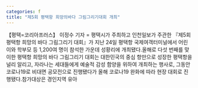 ```yaml
---
categories: f
title: "제5회 평택항 희망의바다 그림그리기대회 개최"
---
```

【평택=코리아프러스】 이정수 기자 = 평택시가 주최하고 인천일보가 주관한 『제5회 평택항 희망의 바다 그림그리기 대회』가 지난 24일 평택항 국제여객터미널에서 어린이와 학부모 등 1,200여 명이 참석한 가운데 성황리에 개최됐다.올해로 다섯 번째를 맞이한 평택항 희망의 바다 그림그리기 대회는 대한민국의 중심 항만으로 성장한 평택항을 널리 알리고, 자라나는 세대들에게 예술적 감성 함양을 위하여 개최하는 행사로, 그동안 코로나19로 비대면 공모전으로 진행됐다가 올해 코로나19 완화에 따라 현장 대회로 진행됐다.참가대상은 경인지역 유아